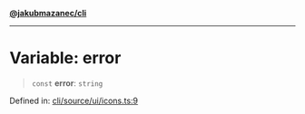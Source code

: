 [**@jakubmazanec/cli**](../../../README.md)

---

# Variable: error

> `const` **error**: `string`

Defined in:
[cli/source/ui/icons.ts:9](https://github.com/jakubmazanec/tools/blob/66e975ab265618dba82f8e4c56654145b7ba4db7/packages/cli/source/ui/icons.ts#L9)
